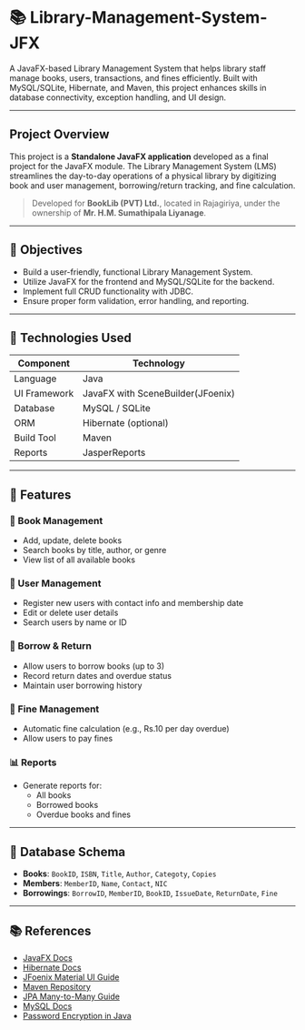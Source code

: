 # 📚 Library-Management-System-JFX
A JavaFX-based Library Management System that helps library staff manage books, users, transactions, and fines efficiently. Built with MySQL/SQLite, Hibernate, and Maven, this project enhances skills in database connectivity, exception handling, and UI design.

---
## Project Overview
This project is a **Standalone JavaFX application** developed as a final project for the JavaFX module. The Library Management System (LMS) streamlines the day-to-day operations of a physical library by digitizing book and user management, borrowing/return tracking, and fine calculation.

> Developed for **BookLib (PVT) Ltd.**, located in Rajagiriya, under the ownership of **Mr. H.M. Sumathipala Liyanage**.

---
## 🎯 Objectives

- Build a user-friendly, functional Library Management System.
- Utilize JavaFX for the frontend and MySQL/SQLite for the backend.
- Implement full CRUD functionality with JDBC.
- Ensure proper form validation, error handling, and reporting.

---
## 🧰 Technologies Used

| Component        | Technology                       |
|------------------|----------------------------------|
| Language         | Java                             |
| UI Framework     | JavaFX with SceneBuilder(JFoenix) |
| Database         | MySQL / SQLite                   |
| ORM              | Hibernate (optional)             |
| Build Tool       | Maven                            |
| Reports          | JasperReports                    |

---
## 📌 Features

### 🔖 Book Management
- Add, update, delete books
- Search books by title, author, or genre
- View list of all available books

### 👥 User Management
- Register new users with contact info and membership date
- Edit or delete user details
- Search users by name or ID

### 📖 Borrow & Return
- Allow users to borrow books (up to 3)
- Record return dates and overdue status
- Maintain user borrowing history

### 💸 Fine Management
- Automatic fine calculation (e.g., Rs.10 per day overdue)
- Allow users to pay fines

### 📊 Reports
- Generate reports for:
    - All books
    - Borrowed books
    - Overdue books and fines

---
## 🧱 Database Schema

- **Books**: `BookID`, `ISBN`, `Title`, `Author`, `Categoty`, `Copies`
- **Members**: `MemberID`, `Name`, `Contact`, `NIC`
- **Borrowings**: `BorrowID`, `MemberID`, `BookID`, `IssueDate`, `ReturnDate`, `Fine`

---
## 📚 References

- [JavaFX Docs](https://openjfx.io/openjfx-docs/)
- [Hibernate Docs](https://hibernate.org/orm/documentation/6.3/)
- [JFoenix Material UI Guide](https://genuinecoder.com/javafx-materia-design-setting-up-login-application-html/)
- [Maven Repository](https://mvnrepository.com/)
- [JPA Many-to-Many Guide](https://www.baeldung.com/jpa-many-to-many)
- [MySQL Docs](https://dev.mysql.com/doc/)
- [Password Encryption in Java](https://www.javatpoint.com/how-to-encrypt-password-in-java)

